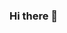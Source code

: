 ### Hi there 👋

<!--
![github stats](https://github-readme-stats.vercel.app/api?username=michael-act&show_icons=true)

- 🔭 I’m currently working on my personal projects, community, you can check <a href="https://www.instagram.com/do.exploit/">Do Exploit</a>
- ⚡ Excited to share knowledge through writing
- 🌱 I’m currently learning Python and related Network Admnistration
- 😄 I'm natively speak Indonesian and basic understanding English
- 📫 You can reach me at michael.pentester@gmail.com
-->

